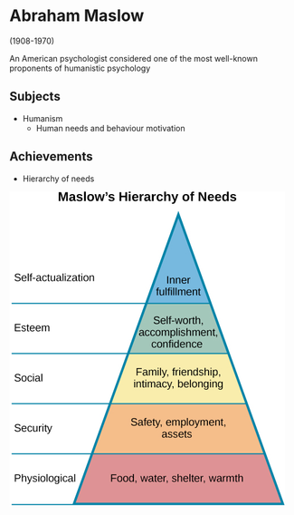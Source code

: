 # Abraham Maslow

(1908-1970)

An American psychologist considered one of the most well-known proponents of humanistic psychology

## Subjects

- Humanism
  - Human needs and behaviour motivation

## Achievements

- Hierarchy of needs

![img.png](hierarchy-of-needs.png)